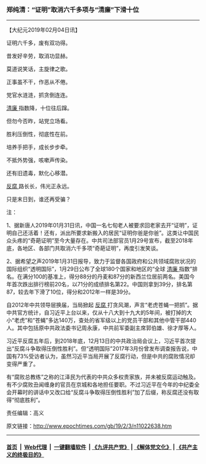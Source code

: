 ### 郑纯清：“证明”取消六千多项与“清廉”下滑十位
------------------------

<p>
 【大纪元2019年02月04日讯】
</p>
<p>
 证明六千多，废有双功得。
</p>
<p>
 昔发好辛劳，取消功显赫。
</p>
<p>
 莫道说笑话，主旋律之歌。
</p>
<p>
 正事虽不干，作恶从不倦。
</p>
<p>
 党官水涟涟，抓贪倒连连。
</p>
<p>
 <a href="http://www.epochtimes.com/gb/tag/%E6%B8%85%E5%BB%89.html">
  清廉
 </a>
 指数降，十位往后蹿。
</p>
<p>
 但勿今否昨，站党立场看。
</p>
<p>
 胜利压倒性，彻底性在前。
</p>
<p>
 培养手把手，成长步步牵。
</p>
<p>
 不抵外势强，咳嗽声传染。
</p>
<p>
 还有旧遗毒，默化心移潜。
</p>
<p>
 <a href="http://www.epochtimes.com/gb/tag/%E5%8F%8D%E8%85%90.html">
  反腐
 </a>
 路长长，伟光正永远。
</p>
<p>
 只是末日到，谁还再受骗？
</p>
<p>
 注：
</p>
<p>
 1、据新唐人2019年01月31日讯，中国一名七旬老人被要求回老家去开“证明”，证明自己还活着！还有，派出所要求新搬入的居民“证明你爸是你爸”。这类让中国民众头疼的“奇葩证明”至今大量存在。中共司法部官员1月29号宣布，截至2018年底，各地区、各部门共取消六千多项“奇葩证明”，再度引发笑谈。
</p>
<p>
 2、据希望之声2019年1月31日报导，致力于监督各国政府和公共领域腐败状况的国际组织“透明国际”，1月29日公布了全球180个国家和地区的“全球
 <a href="http://www.epochtimes.com/gb/tag/%E6%B8%85%E5%BB%89.html">
  清廉
 </a>
 指数”排名。在满分100的基准上，得分88分的丹麦和87分的新西兰位居前两名。美国今年首次跌出排行榜前20名，以71分的成绩排名第22。中国则拿到39分，排名第87，较去年下滑了10位，得分和2012年一样是39分。
</p>
<p>
 自2012年中共领导层换届，当局掀起
 <a href="http://www.epochtimes.com/gb/tag/%E5%8F%8D%E8%85%90.html">
  反腐
 </a>
 打贪风潮，声言“老虎苍蝇一把抓”。据中共官方统计，自习近平上台以来，仅从十八大到十九大的5年间，被打掉的大小“老虎”和“苍蝇”多达140万，查处的省军级以上的党员干部和其他中管干部440人。其中包括原中共政法委书记周永康，中共前军委副主席郭伯雄、徐才厚等人。
</p>
<p>
 习近平反腐五年后，到2018年底，12月13日的中共政治局会议上，习近平首次提出“反腐斗争取得压倒性胜利”。但“透明国际”2017年3月份曾发布调查报告说，中国有73%受访者认为，虽然习近平当局开展了反腐行动，但是中共的腐败情况却变得严重了。
</p>
<p>
 有“腐败总教练”之称的江泽民为代表的中共众多权贵家族，并未被反腐运动触及。有不少腐败丑闻缠身的官员在京城和各地担任要职。不过习近平在今年的中纪委全会开幕时的讲话中又改口给“反腐斗争取得压倒性胜利”加了后缀，称反腐还没有取得“彻底胜利”。
</p>
<p>
 责任编辑：高义
</p>

原文链接：http://www.epochtimes.com/gb/19/2/3/n11022638.htm


------------------------
#### [首页](https://github.com/gfw-breaker/banned-news/blob/master/README.md) &nbsp;|&nbsp; [Web代理](https://github.com/labour-camp/helloworld) &nbsp;|&nbsp; [一键翻墙软件](https://github.com/gfw-breaker/nogfw/blob/master/README.md) &nbsp;| [《九评共产党》](https://github.com/gfw-breaker/9ping.md/blob/master/README.md#九评之一评共产党是什么) | [《解体党文化》](https://github.com/gfw-breaker/jtdwh.md/blob/master/README.md) | [《共产主义的终极目的》](https://github.com/gfw-breaker/gczydzjmd.md/blob/master/README.md)

